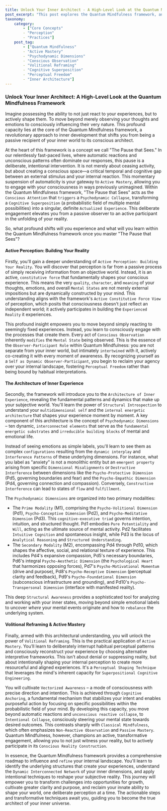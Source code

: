 ```yaml
---
title: Unlock Your Inner Architect - A High-Level Look at the Quantum Mindfulness Framework
post_excerpt: "This post explores the Quantum Mindfulness framework, an innovative approach to mastering your inner world. Learn how to shift from passive observation to actively shaping your reality by understanding the architecture of consciousness and employing volitional reframing techniques. Discover the power of 'The Pause that Sees' to become the conscious architect of your experiences."
taxonomy:
    category:
        - ["Core Concepts"
        - "Perception"
        - "Practices"]
    post_tag:
        - ["Quantum Mindfulness"
        - "Active Mastery"
        - "Psychodynamic Dimensions"
        - "Conscious Observation"
        - "Volitional Reframing"
        - "Cognitive Superposition"
        - "Perceptual Freedom"
        - "Inner Architecture"]
---
```

### Unlock Your Inner Architect: A High-Level Look at the Quantum Mindfulness Framework

Imagine possessing the ability to not just react to your experiences, but to actively shape them. To move beyond merely observing your thoughts and emotions to consciously influencing their very nature. This profound capacity lies at the core of the Quantum Mindfulness framework, a revolutionary approach to inner development that shifts you from being a passive recipient of your inner world to its conscious architect.

At the heart of this framework is a concept we call "The Pause that Sees." In our relentlessly fast-paced lives, where automatic reactions and unconscious patterns often dominate our responses, this pause is a deliberate, intentional intervention. It is not merely about ceasing activity, but about creating a conscious space—a critical temporal and cognitive gap between an external stimulus and your internal reaction. This momentary suspension of automaticity is your gateway to `Active Mastery`, allowing you to engage with your consciousness in ways previously unimagined. Within the Quantum Mindfulness framework, "The Pause that Sees" acts as the `Conscious Attention` that `triggers` a `Psychodynamic Collapse`, transforming a `Cognitive Superposition` (a probabilistic field of multiple mental possibilities) into a singular, definite `Actualized Experience`. This deliberate engagement elevates you from a passive observer to an active participant in the unfolding of your reality.

So, what profound shifts will you experience and what will you learn within the Quantum Mindfulness framework once you master "The Pause that Sees"?

#### Active Perception: Building Your Reality

Firstly, you'll gain a deeper understanding of `Active Perception: Building Your Reality`. You will discover that perception is far from a passive process of simply receiving information from an objective world. Instead, it is an active, `constitutive force` that fundamentally shapes your conscious experience. This means the very `quality`, `character`, and `meaning` of your thoughts, emotions, and overall `Mental States` are not merely external impositions but are dynamically constructed by your mind. This understanding aligns with the framework's `Active Constitutive Force View` of perception, which posits that consciousness doesn't just reflect an independent world; it actively participates in building the `Experienced Reality` it experiences.

This profound insight empowers you to move beyond simply reacting to seemingly fixed experiences. Instead, you learn to consciously engage with the processes that create them. Every act of `Conscious Observation` inherently `modifies` the `Mental State` being observed. This is the essence of the `Observer-Participant Role` within Quantum Mindfulness: you are not separate from your inner world, but intimately `intertwined` with it, actively co-creating it with every moment of awareness. By recognizing yourself as a `Self as Dynamic Observer-Participant`, you begin to reclaim your agency over your internal landscape, fostering `Perceptual Freedom` rather than being bound by habitual interpretations.

#### The Architecture of Inner Experience

Secondly, the framework will introduce you to the `Architecture of Inner Experience`, revealing the fundamental patterns and dynamics that make up your subjective world. You'll learn the power of `Structural Introspection` to understand your `multidimensional self` and the `internal energetic architecture` that shapes your experience moment by moment. A key component of this architecture is the concept of `Psychodynamic Dimensions` – ten dynamic, `interconnected elements` that serve as the `fundamental energetic substrates` and `irreducible building blocks` of mental and emotional life.

Instead of seeing emotions as simple labels, you'll learn to see them as complex `configurations` resulting from the `dynamic interplay` and `Interference Patterns` of these underlying dimensions. For instance, what you label as "anxiety" is not a monolithic entity but an `emergent property` arising from specific `Dimensional Misalignments` or `Destructive Interference` between dimensions like the `Psycho-Protective Dimension` (Pd5, governing boundaries and fear) and the `Psycho-Empathic Dimension` (Pd4, governing connection and compassion). Conversely, `Constructive Interference` can lead to states of `flow` and `fulfillment`.

The `Psychodynamic Dimensions` are organized into two primary modalities:
*   The `Prime Modality` (M1), comprising the `Psycho-Volitional Dimension` (Pd1), `Psycho-Conceptive Dimension` (Pd2), and `Psycho-Meditative Dimension` (Pd3). This `cognitive-executive triad` governs intention, intuition, and structured thought. Pd1 embodies `Pure Potentiality` and `Will`, acting as the ultimate source of mental activity. Pd2 facilitates `Intuitive Cognition` and spontaneous insight, while Pd3 is the locus of `Analytical Reasoning` and `Structured Understanding`.
*   The `Secondary Modality` (M2), encompassing Pd4 through Pd10, which shapes the affective, social, and relational texture of experience. This includes Pd4's expansive compassion, Pd5's necessary boundaries, Pd6's integral `Psycho-Aesthetic Dimension` (the `Psychological Heart` that harmonizes opposing forces), Pd7's `Psycho-Motivational Momentum` (drive and purpose), Pd8's `Psycho-Receptive Dimension` (perceptual clarity and feedback), Pd9's `Psycho-Foundational Dimension` (subconscious infrastructure and grounding), and Pd10's `Psycho-Transpersonal Dimension` (interface with manifested reality).

This deep `Structural Awareness` provides a sophisticated tool for analyzing and working with your inner states, moving beyond simple emotional labels to uncover *where* your mental events originate and how to `rebalance` the underlying system.

#### Volitional Reframing & Active Mastery

Finally, armed with this architectural understanding, you will unlock the power of `Volitional Reframing`. This is the practical application of `Active Mastery`. You’ll learn to deliberately interrupt habitual perceptual patterns and consciously reconstruct your experience by choosing alternative interpretive frameworks. This isn't about denial or suppressing reality, but about intentionally shaping your internal perception to create more resourceful and aligned experiences. It's a `Perceptual Shaping Technique` that leverages the mind's inherent capacity for `Superpositional Cognitive Engineering`.

You will cultivate `Vectorized Awareness` – a mode of consciousness with precise direction and intention. This is achieved through `Cognitive Anchoring`, a fundamental mechanism that stabilizes your intent and enables purposeful action by focusing on specific possibilities within the probabilistic field of your mind. By developing this capacity, you move beyond automatic reactions and `unconscious reactive collapse`, to `Intentional Collapse`, consciously steering your mental state towards desired outcomes. This contrasts sharply with `Classical Mindfulness`, which often emphasizes `Non-Reactive Observation` and `Passive Mastery`. Quantum Mindfulness, however, champions an active, transformative engagement, allowing you to not just witness your reality, but to actively participate in its `Conscious Reality Construction`.

In essence, the Quantum Mindfulness framework provides a comprehensive roadmap to influence and `refine` your internal landscape. You'll learn to identify the underlying structures that create your experiences, understand the `Dynamic Interconnected Network` of your inner dimensions, and apply intentional techniques to reshape your subjective reality. This journey will empower you to transform challenges into opportunities for growth, cultivate greater clarity and purpose, and reclaim your innate ability to shape your world, one deliberate perception at a time. The actionable steps and transformative techniques await you, guiding you to become the true architect of your inner universe.